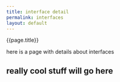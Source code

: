 ```yaml
---
title: interface detail
permalink: interfaces
layout: default
---
```


{{page.title}}

here is a page with details about interfaces


## really cool stuff will go here
